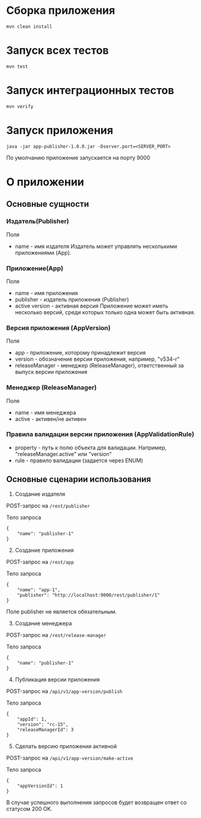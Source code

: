# Сборка приложения
```
mvn clean install
```
# Запуск всех тестов
```
mvn test
```

# Запуск интеграционных тестов
```
mvn verify
```

# Запуск приложения
```
java -jar app-publisher-1.0.0.jar -Dserver.port=<SERVER_PORT>
```
По умолчанию приложение запускается на порту 9000

# О приложении
## Основные сущности
### Издатель(Publisher)
Поля
* name - имя издателя
Издатель может управлять несколькими приложениями (App).

### Приложение(App)
Поля
* name - имя приложения
* publisher - издатель приложения (Publisher)
* active version - активная версия
Приложение может иметь несколько версий, среди которых только одна может быть активная.

### Версия приложения (AppVersion)
Поля
* app - приложение, которому принадлежит версия
* version - обозначение версии приложения, например, "v534-r"
* releaseManager - менеджер (ReleaseManager), ответственный за выпуск версии приложения

### Менеджер (ReleaseManager)
Поля
* name - имя менеджера
* active - активен/не активен

### Правила валидации версии приложения (AppValidationRule)
* property - путь к полю объекта для валидации. Например, "releaseManager.active" или "version"
* rule - правило валидации (задается через ENUM)

## Основные сценарии использования
1. Создание издателя

POST-запрос на `/rest/publisher`

Тело запроса
```
{
    "name": "publisher-1"
}
```

2. Создание приложения

POST-запрос на `/rest/app`

Тело запроса

```
{
    "name": "app-1",
    "publisher": "http://localhost:9000/rest/publisher/1"
}
```
Поле publisher не является обязательным.

3. Создание менеджера

POST-запрос на `/rest/release-manager`

Тело запроса
```
{
    "name": "publisher-1"
}
```

4. Публикация версии приложения

POST-запрос на `/api/v1/app-version/publish`

Тело запроса

```
{
    "appId": 1,
    "version": "rc-15",
    "releaseManagerId": 3
}
```

5. Сделать версию приложения активной

POST-запрос на `/api/v1/app-version/make-active`

Тело запроса

```
{
    "appVersionId": 1
}
```

В случае успешного выполнения запросов будет возвращен ответ со статусом 200 OK.